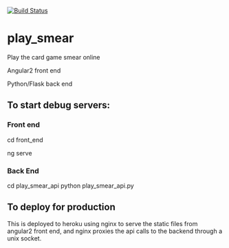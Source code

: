 [![Build Status](https://travis-ci.org/mkokotovich/play_smear.svg?branch=master)](https://travis-ci.org/mkokotovich/play_smear)
# play\_smear

Play the card game smear online

Angular2 front end

Python/Flask back end

## To start debug servers:
### Front end
cd front\_end

ng serve

### Back End
cd play\_smear\_api
python play_smear_api.py

## To deploy for production
This is deployed to heroku using nginx to serve the static files from angular2 front end, and nginx proxies the api calls to the backend through a unix socket.  
